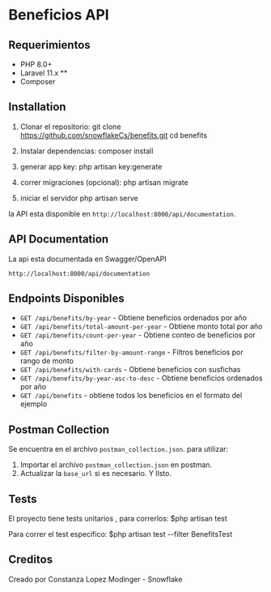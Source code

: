 # Beneficios API
## Requerimientos

- PHP 8.0+
- Laravel 11.x **
- Composer

## Installation
1. Clonar el repositorio:
   git clone https://github.com/snowflakeCs/benefits.git
   cd benefits

2. Instalar dependencias:
   composer install

3. generar app key:
   php artisan key:generate

6. correr migraciones (opcional):
   php artisan migrate

7. iniciar  el servidor
   php artisan serve

la API esta disponible en `http://localhost:8000/api/documentation`.

## API Documentation

La api esta documentada en Swagger/OpenAPI

```
http://localhost:8000/api/documentation
```

## Endpoints Disponibles

- `GET /api/benefits/by-year` - Obtiene beneficios ordenados por año
- `GET /api/benefits/total-amount-per-year` - Obtiene monto total por año
- `GET /api/benefits/count-per-year` - Obtiene conteo de beneficios por año
- `GET /api/benefits/filter-by-amount-range` - Filtros beneficios por rango de monto
- `GET /api/benefits/with-cards` - Obtiene beneficios con susfichas
- `GET /api/benefits/by-year-asc-to-desc` - Obtiene beneficios ordenados por año
- `GET /api/benefits` - obtiene todos los beneficios en el formato del ejemplo


## Postman Collection

Se encuentra en el archivo `postman_collection.json`. para utilizar:
1. Importar el archivo `postman_collection.json` en postman.
2. Actualizar la `base_url` si es necesario.
Y lIsto.

## Tests

El proyecto tiene tests unitarios , para correrlos:
$php artisan test

Para correr el test especifico: 
$php artisan test --filter BenefitsTest

## Creditos
Creado por Constanza Lopez Modinger - Snowflake